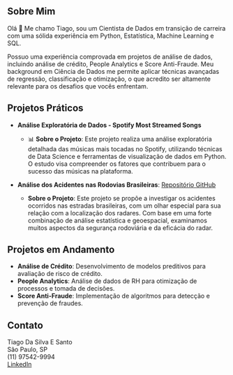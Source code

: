 ## Sobre Mim
Olá 👋 Me chamo Tiago, sou um Cientista de Dados em transição de carreira com uma sólida experiência em Python, Estatística, Machine Learning e SQL.

Possuo uma experiência comprovada em projetos de análise de dados, incluindo análise de crédito, People Analytics e Score Anti-Fraude. Meu background em Ciência de Dados me permite aplicar técnicas avançadas de regressão, classificação e otimização, o que acredito ser altamente relevante para os desafios que vocês enfrentam.

## Projetos Práticos
- **Análise Exploratória de Dados - Spotify Most Streamed Songs**
  - 📊 **Sobre o Projeto**: Este projeto realiza uma análise exploratória detalhada das músicas mais tocadas no Spotify, utilizando técnicas de Data Science e ferramentas de visualização de dados em Python. O estudo visa compreender os fatores que contribuem para o sucesso das músicas na plataforma.

- **Análise dos Acidentes nas Rodovias Brasileiras**: [Repositório GitHub](https://github.com/tmarsbr/analise-PRF-)
  - **Sobre o Projeto**: Este projeto se propõe a investigar os acidentes ocorridos nas estradas brasileiras, com um olhar especial para sua relação com a localização dos radares. Com base em uma forte combinação de análise estatística e geoespacial, examinamos muitos aspectos da segurança rodoviária e da eficácia do radar.

## Projetos em Andamento
- **Análise de Crédito**: Desenvolvimento de modelos preditivos para avaliação de risco de crédito.
- **People Analytics**: Análise de dados de RH para otimização de processos e tomada de decisões.
- **Score Anti-Fraude**: Implementação de algoritmos para detecção e prevenção de fraudes.

## Contato
Tiago Da Silva E Santo  
São Paulo, SP  
(11) 97542-9994  
[LinkedIn](www.linkedin.com/in/tiagocientistadados)

